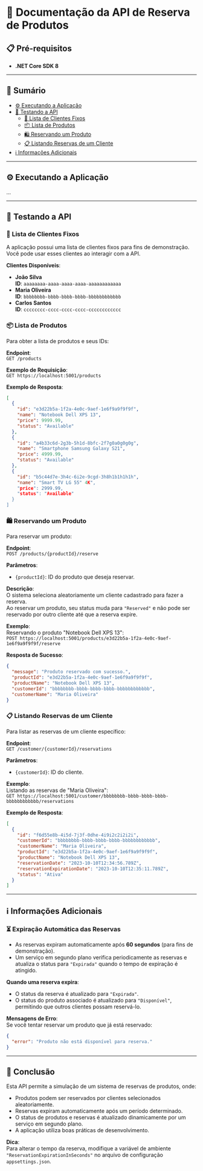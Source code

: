 
# 🛒 **Documentação da API de Reserva de Produtos**

## 📋 Pré-requisitos
- **.NET Core SDK 8**

---

## 📑 Sumário
- [⚙️ Executando a Aplicação](#⚙️-executando-a-aplicação)
- [🧪 Testando a API](#🧪-testando-a-api)
  - [👥 Lista de Clientes Fixos](#👥-lista-de-clientes-fixos)
  - [📦 Lista de Produtos](#📦-lista-de-produtos)
  - [🛍️ Reservando um Produto](#🛍️-reservando-um-produto)
  - [📋 Listando Reservas de um Cliente](#📋-listando-reservas-de-um-cliente)
- [ℹ️ Informações Adicionais](#ℹ️-informações-adicionais)

---

## ⚙️ **Executando a Aplicação**
...

---

## 🧪 **Testando a API**

### 👥 **Lista de Clientes Fixos**
A aplicação possui uma lista de clientes fixos para fins de demonstração. Você pode usar esses clientes ao interagir com a API.

**Clientes Disponíveis**:
- **João Silva**  
  **ID**: `aaaaaaaa-aaaa-aaaa-aaaa-aaaaaaaaaaaa`
- **Maria Oliveira**  
  **ID**: `bbbbbbbb-bbbb-bbbb-bbbb-bbbbbbbbbbbb`
- **Carlos Santos**  
  **ID**: `cccccccc-cccc-cccc-cccc-cccccccccccc`

### 📦 **Lista de Produtos**
Para obter a lista de produtos e seus IDs:

**Endpoint**:  
`GET /products`

**Exemplo de Requisição**:  
`GET https://localhost:5001/products`

**Exemplo de Resposta**:
```json
[
  {
    "id": "e3d22b5a-1f2a-4e0c-9aef-1e6f9a9f9f9f",
    "name": "Notebook Dell XPS 13",
    "price": 9999.99,
    "status": "Available"
  },
  {
    "id": "a4b33c6d-2g3b-5h1d-8bfc-2f7g0a0g0g0g",
    "name": "Smartphone Samsung Galaxy S21",
    "price": 4999.99,
    "status": "Available"
  },
  {
    "id": "b5c44d7e-3h4c-6i2e-9cgd-3h8h1b1h1h1h",
    "name": "Smart TV LG 55" 4K",
    "price": 2999.99,
    "status": "Available"
  }
]
```

### 🛍️ **Reservando um Produto**
Para reservar um produto:

**Endpoint**:  
`POST /products/{productId}/reserve`

**Parâmetros**:  
- `{productId}`: ID do produto que deseja reservar.

**Descrição**:  
O sistema seleciona aleatoriamente um cliente cadastrado para fazer a reserva.  
Ao reservar um produto, seu status muda para `"Reserved"` e não pode ser reservado por outro cliente até que a reserva expire.

**Exemplo**:  
Reservando o produto "Notebook Dell XPS 13":  
`POST https://localhost:5001/products/e3d22b5a-1f2a-4e0c-9aef-1e6f9a9f9f9f/reserve`

**Resposta de Sucesso**:
```json
{
  "message": "Produto reservado com sucesso.",
  "productId": "e3d22b5a-1f2a-4e0c-9aef-1e6f9a9f9f9f",
  "productName": "Notebook Dell XPS 13",
  "customerId": "bbbbbbbb-bbbb-bbbb-bbbb-bbbbbbbbbbbb",
  "customerName": "Maria Oliveira"
}
```

### 📋 **Listando Reservas de um Cliente**
Para listar as reservas de um cliente específico:

**Endpoint**:  
`GET /customer/{customerId}/reservations`

**Parâmetros**:  
- `{customerId}`: ID do cliente.

**Exemplo**:  
Listando as reservas de "Maria Oliveira":  
`GET https://localhost:5001/customer/bbbbbbbb-bbbb-bbbb-bbbb-bbbbbbbbbbbb/reservations`

**Exemplo de Resposta**:
```json
[
  {
    "id": "f6d55e8b-4i5d-7j3f-0dhe-4i9i2c2i2i2i",
    "customerId": "bbbbbbbb-bbbb-bbbb-bbbb-bbbbbbbbbbbb",
    "customerName": "Maria Oliveira",
    "productId": "e3d22b5a-1f2a-4e0c-9aef-1e6f9a9f9f9f",
    "productName": "Notebook Dell XPS 13",
    "reservationDate": "2023-10-10T12:34:56.789Z",
    "reservationExpirationDate": "2023-10-10T12:35:11.789Z",
    "status": "Ativa"
  }
]
```

---

## ℹ️ **Informações Adicionais**

### ⏳ Expiração Automática das Reservas
- As reservas expiram automaticamente após **60 segundos** (para fins de demonstração).
- Um serviço em segundo plano verifica periodicamente as reservas e atualiza o status para `"Expirada"` quando o tempo de expiração é atingido.

**Quando uma reserva expira**:
- O status da reserva é atualizado para `"Expirada"`.
- O status do produto associado é atualizado para `"Disponível"`, permitindo que outros clientes possam reservá-lo.

**Mensagens de Erro**:  
Se você tentar reservar um produto que já está reservado:
```json
{
  "error": "Produto não está disponível para reserva."
}
```

---

## 🏁 **Conclusão**
Esta API permite a simulação de um sistema de reservas de produtos, onde:
- Produtos podem ser reservados por clientes selecionados aleatoriamente.
- Reservas expiram automaticamente após um período determinado.
- O status de produtos e reservas é atualizado dinamicamente por um serviço em segundo plano.
- A aplicação utiliza boas práticas de desenvolvimento.

**Dica**:  
Para alterar o tempo da reserva, modifique a variável de ambiente `"ReservationExpirationInSeconds"` no arquivo de configuração `appsettings.json`.
